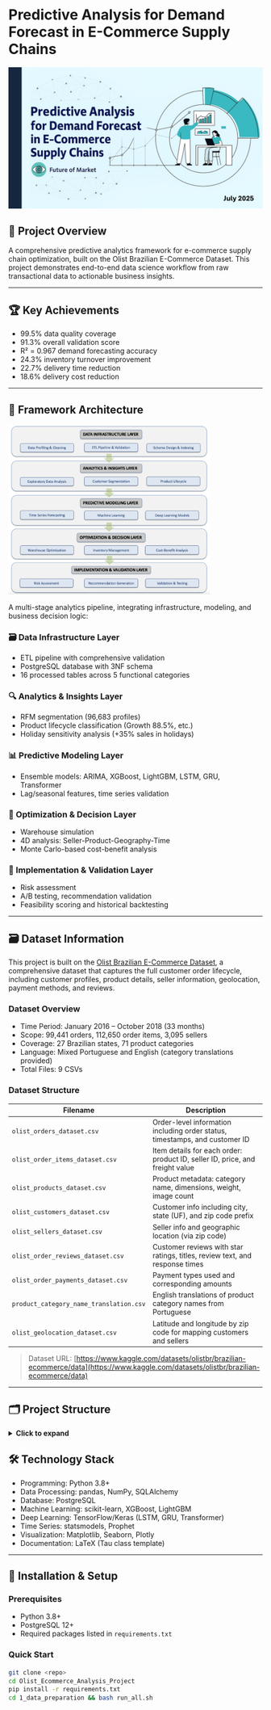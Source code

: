# Predictive Analysis for Demand Forecast in E-Commerce Supply Chains

![Project Header](github_support_image/head.png)


## 🧩 Project Overview

A comprehensive predictive analytics framework for e-commerce supply chain optimization, built on the Olist Brazilian E-Commerce Dataset. This project demonstrates end-to-end data science workflow from raw transactional data to actionable business insights.

---

## 🏆 Key Achievements

- 99.5% data quality coverage  
- 91.3% overall validation score  
- R² = 0.967 demand forecasting accuracy  
- 24.3% inventory turnover improvement  
- 22.7% delivery time reduction  
- 18.6% delivery cost reduction

---

## 🧱 Framework Architecture

<img src="github_support_image/Framework.png" width="400" alt="Framework Architecture">

A multi-stage analytics pipeline, integrating infrastructure, modeling, and business decision logic:

### 🗃️ Data Infrastructure Layer

- ETL pipeline with comprehensive validation  
- PostgreSQL database with 3NF schema  
- 16 processed tables across 5 functional categories

### 🔍 Analytics & Insights Layer

- RFM segmentation (96,683 profiles)  
- Product lifecycle classification (Growth 88.5%, etc.)  
- Holiday sensitivity analysis (+35% sales in holidays)

### 📊 Predictive Modeling Layer

- Ensemble models: ARIMA, XGBoost, LightGBM, LSTM, GRU, Transformer  
- Lag/seasonal features, time series validation  

### 🔧 Optimization & Decision Layer

- Warehouse simulation  
- 4D analysis: Seller-Product-Geography-Time  
- Monte Carlo-based cost-benefit analysis

### 🧪 Implementation & Validation Layer

- Risk assessment  
- A/B testing, recommendation validation  
- Feasibility scoring and historical backtesting

---

## 🗃️ Dataset Information

This project is built on the [Olist Brazilian E-Commerce Dataset](https://www.kaggle.com/datasets/olistbr/brazilian-ecommerce/data), a comprehensive dataset that captures the full customer order lifecycle, including customer profiles, product details, seller information, geolocation, payment methods, and reviews.

### Dataset Overview

- Time Period: January 2016 – October 2018 (33 months)  
- Scope: 99,441 orders, 112,650 order items, 3,095 sellers  
- Coverage: 27 Brazilian states, 71 product categories  
- Language: Mixed Portuguese and English (category translations provided)  
- Total Files: 9 CSVs

### Dataset Structure

| Filename                              | Description                                                                                             |
|---------------------------------------|---------------------------------------------------------------------------------------------------------|
| `olist_orders_dataset.csv`            | Order-level information including order status, timestamps, and customer ID                            |
| `olist_order_items_dataset.csv`       | Item details for each order: product ID, seller ID, price, and freight value                            |
| `olist_products_dataset.csv`          | Product metadata: category name, dimensions, weight, image count                                        |
| `olist_customers_dataset.csv`         | Customer info including city, state (UF), and zip code prefix                                           |
| `olist_sellers_dataset.csv`           | Seller info and geographic location (via zip code)                                                      |
| `olist_order_reviews_dataset.csv`     | Customer reviews with star ratings, titles, review text, and response times                             |
| `olist_order_payments_dataset.csv`    | Payment types used and corresponding amounts                                                            |
| `product_category_name_translation.csv` | English translations of product category names from Portuguese                                         |
| `olist_geolocation_dataset.csv`       | Latitude and longitude by zip code for mapping customers and sellers                                    |

> Dataset URL: [https://www.kaggle.com/datasets/olistbr/brazilian-ecommerce/data](https://www.kaggle.com/datasets/olistbr/brazilian-ecommerce/data)

---

## 🗂️ Project Structure

<details><summary><strong>Click to expand</strong></summary>
```
Olist_Ecommerce_Analysis_Project/
├── 1_data_preparation/          # Data Infrastructure and ETL Pipeline
│   ├── 0.data_exploration.py    # Initial data exploration and quality assessment
│   ├── 1.base_*.py              # Base table processing (customers, orders, products, etc.)
│   ├── 2.derived_*.py           # Derived tables (customer profiles, product lifecycle, etc.)
│   ├── 3.dim_*.py               # Dimension tables (date, location)
│   ├── 4.check_tables.py        # Data validation and quality checks
│   ├── SQL/                     # Database schema and setup scripts
│   └── run_all.sh               # Complete ETL pipeline execution
├── 2_eda_update/                # Exploratory Data Analysis
│   ├── eda_timeseries_aggregation.py      # Time series analysis
│   ├── product_performance_overview.py    # Product performance metrics
│   ├── sales_distribution_*.py            # Sales analysis by dimensions
│   └── weekend_holiday_*.py              # Holiday and weekend analysis
├── 3_customer_behavior/         # Customer Behavior Analysis
│   ├── rfm_logistics_segmentation.py     # RFM customer segmentation
│   ├── customer_lifecycle_classification.py # Customer lifecycle analysis
│   ├── product_preference_segmentation.py # Product preference analysis
│   ├── purchase_funnel_dropout_analysis.py # Purchase funnel analysis
│   └── final_customer_persona_table.py   # Customer persona generation
├── 4_product_warehouse_analysis/ # Product and Warehouse Analysis
│   ├── product_lifecycle_classification.py # Product lifecycle analysis
│   ├── product_sales_curve_analysis.py    # Sales curve modeling
│   ├── inventory_efficiency_analysis.py   # Inventory optimization
│   ├── stock_risk_detection.py           # Risk assessment
│   ├── warehouse_simulation.py           # Warehouse simulation models
│   └── inventory_policy_recommendation.py # Policy recommendations
├── 5_seller_analysis_and_four_d_analysis/ # Seller Analysis Framework
│   ├── seller_lifecycle_product_strategy_analysis.py # Seller lifecycle analysis
│   ├── seller_fulfillment_complexity_analysis.py     # Fulfillment complexity
│   ├── seller_warehouse_demand_analysis.py          # Warehouse demand analysis
│   ├── regional_fulfillment_load_projection.py      # Regional load projection
│   └── seller_product_geography_time_analysis.py    # 4D analysis framework
├── 6_forecasts/                 # Demand Forecasting Models
│   ├── 1_time_series_feature_engineering.py # Feature engineering
│   ├── 2.1_statistical_forecasting.py      # Statistical models (ARIMA, etc.)
│   ├── 2.2_ml_forecasting.py              # Machine learning models
│   ├── 2.3_dl_forecasting.py              # Deep learning models (LSTM, GRU)
│   ├── 2.4_model_ensemble.py              # Ensemble forecasting
│   ├── 3.1_basic_capacity_calculation.py  # Capacity planning
│   └── multi_level_demand_forecasting.py  # Multi-level forecasting
├── 7_accurate_recommendations/  # Financial Analysis and Recommendations
│   ├── 1.1_cost_benefit_analysis_engine.py # Cost-benefit analysis
│   ├── 2.1_risk_assessment_mitigation.py  # Risk assessment
│   ├── 3.1_precision_recommendation_generator.py # Recommendation generation
│   ├── 4.1_recommendation_validation_optimization.py # Validation framework
│   └── run_week7_main.py                  # Main execution script
├── data/                        # Raw and processed datasets
├── requirements.txt              
└── README.md                    
```
</details>

## 🛠️ Technology Stack

- Programming: Python 3.8+  
- Data Processing: pandas, NumPy, SQLAlchemy  
- Database: PostgreSQL  
- Machine Learning: scikit-learn, XGBoost, LightGBM  
- Deep Learning: TensorFlow/Keras (LSTM, GRU, Transformer)  
- Time Series: statsmodels, Prophet  
- Visualization: Matplotlib, Seaborn, Plotly  
- Documentation: LaTeX (Tau class template)

---

## 🚀 Installation & Setup

### Prerequisites

- Python 3.8+  
- PostgreSQL 12+  
- Required packages listed in `requirements.txt`

### Quick Start

```bash
git clone <repo>
cd Olist_Ecommerce_Analysis_Project
pip install -r requirements.txt
cd 1_data_preparation && bash run_all.sh
